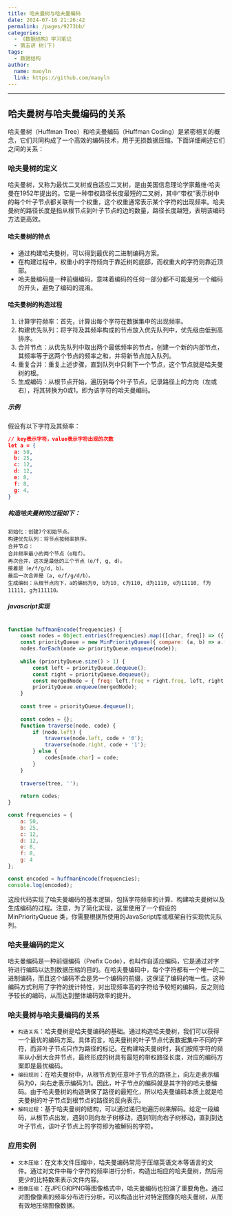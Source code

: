 ```yaml
---
title: 哈夫曼树与哈夫曼编码
date: 2024-07-16 21:26:42
permalink: /pages/9273bb/
categories:
  - 《数据结构》学习笔记
  - 第五讲 树(下)
tags:
  - 数据结构
author:
  name: maoyln
  link: https://github.com/maoyln
---
```

---

## 哈夫曼树与哈夫曼编码的关系

哈夫曼树（Huffman Tree）和哈夫曼编码（Huffman Coding）是紧密相关的概念，它们共同构成了一个高效的编码技术，用于无损数据压缩。下面详细阐述它们之间的关系：

### 哈夫曼树的定义

哈夫曼树，又称为最优二叉树或自适应二叉树，是由美国信息理论学家戴维·哈夫曼在1952年提出的。它是一种带权路径长度最短的二叉树，其中“带权”表示树中的每个叶子节点都关联有一个权重，这个权重通常表示某个字符的出现频率。哈夫曼树的路径长度是指从根节点到叶子节点的边的数量，路径长度越短，表明该编码方法更高效。

#### 哈夫曼树的特点

- 通过构建哈夫曼树，可以得到最优的二进制编码方案。
- 在构建过程中，权重小的字符倾向于靠近树的底部，而权重大的字符则靠近顶部。
- 哈夫曼编码是一种前缀编码，意味着编码的任何一部分都不可能是另一个编码的开头，避免了编码的混淆。

#### 哈夫曼树的构造过程

1. 计算字符频率：首先，计算出每个字符在数据集中的出现频率。
2. 构建优先队列：将字符及其频率构成的节点放入优先队列中，优先级由低到高排序。
3. 合并节点：从优先队列中取出两个最低频率的节点，创建一个新的内部节点，其频率等于这两个节点的频率之和，并将新节点加入队列。
4. 重复合并：重复上述步骤，直到队列中只剩下一个节点，这个节点就是哈夫曼树的根。
5. 生成编码：从根节点开始，遍历到每个叶子节点，记录路径上的方向（左或右），将其转换为0或1，即为该字符的哈夫曼编码。

##### 示例

假设有以下字符及其频率：
```json
// key表示字符，value表示字符出现的次数
let a = {
  a: 50,
  b: 25,
  c: 12,
  d: 12,
  e: 8,
  f: 8,
  g: 4,
}
```

##### 构造哈夫曼树的过程如下：

```
初始化：创建7个初始节点。
构建优先队列：将节点按频率排序。
合并节点：
合并频率最小的两个节点（e和f）。
再次合并，这次是最低的三个节点（e/f, g, d）。
接着是（e/f/g/d, b）。
最后一次合并是（a, e/f/g/d/b）。
生成编码：从根节点向下，a的编码为0, b为10, c为110, d为1110, e为11110, f为11111, g为111110。
```

##### javascript实现

```javascript

function huffmanEncode(frequencies) {
    const nodes = Object.entries(frequencies).map(([char, freq]) => ({ char, freq }));
    const priorityQueue = new MinPriorityQueue({ compare: (a, b) => a.freq - b.freq });
    nodes.forEach(node => priorityQueue.enqueue(node));
    
    while (priorityQueue.size() > 1) {
        const left = priorityQueue.dequeue();
        const right = priorityQueue.dequeue();
        const mergedNode = { freq: left.freq + right.freq, left, right };
        priorityQueue.enqueue(mergedNode);
    }
    
    const tree = priorityQueue.dequeue();
    
    const codes = {};
    function traverse(node, code) {
        if (node.left) {
            traverse(node.left, code + '0');
            traverse(node.right, code + '1');
        } else {
            codes[node.char] = code;
        }
    }
    
    traverse(tree, '');
    
    return codes;
}

const frequencies = {
    a: 50,
    b: 25,
    c: 12,
    d: 12,
    e: 8,
    f: 8,
    g: 4
};

const encoded = huffmanEncode(frequencies);
console.log(encoded);

```

这段代码实现了哈夫曼编码的基本逻辑，包括字符频率的计算、构建哈夫曼树以及生成编码的过程。注意，为了简化实现，这里使用了一个假设的 MinPriorityQueue 类，你需要根据所使用的JavaScript库或框架自行实现优先队列。

### 哈夫曼编码的定义

哈夫曼编码是一种前缀编码（Prefix Code），也叫作自适应编码，它是通过对字符进行编码以达到数据压缩的目的。在哈夫曼编码中，每个字符都有一个唯一的二进制编码，而且这个编码不会是另一个编码的前缀，这保证了编码的唯一性。这种编码方式利用了字符的统计特性，对出现频率高的字符给予较短的编码，反之则给予较长的编码，从而达到整体编码效率的提升。

### 哈夫曼树与哈夫曼编码的关系

- `构造关系`：哈夫曼树是哈夫曼编码的基础。通过构造哈夫曼树，我们可以获得一个最优的编码方案。具体而言，哈夫曼树的叶子节点代表数据集中不同的字符，而非叶子节点只作为路径的标记。在构建哈夫曼树时，我们按照字符的频率从小到大合并节点，最终形成的树具有最短的带权路径长度，对应的编码方案即是最优编码。
- `编码规则`：在哈夫曼树中，从根节点到任意叶子节点的路径上，向左走表示编码为0，向右走表示编码为1。因此，叶子节点的编码就是其字符的哈夫曼编码。由于哈夫曼树的构造确保了路径的最短化，所以哈夫曼编码本质上就是哈夫曼树的叶子节点到根节点的路径的反向表示。
- `解码过程`：基于哈夫曼树的结构，可以通过递归地遍历树来解码。给定一段编码，从根节点出发，遇到0则向左子树移动，遇到1则向右子树移动，直到到达叶子节点，该叶子节点上的字符即为被解码的字符。

### 应用实例

- `文本压缩`：在文本文件压缩中，哈夫曼编码常用于压缩英语文本等语言的文件。通过对文件中每个字符的频率进行分析，构造出相应的哈夫曼树，然后用更少的比特数来表示文件内容。
- `图像压缩`：在JPEG和PNG等图像格式中，哈夫曼编码也扮演了重要角色。通过对图像像素的频率分布进行分析，可以构造出针对特定图像的哈夫曼树，从而有效地压缩图像数据。


